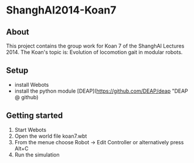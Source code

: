 ShanghAI2014-Koan7
==================


About
-----

This project contains the group work for Koan 7 of the ShanghAI Lectures 2014. The Koan's topic is: Evolution of locomotion gait in modular robots.

Setup
-----

* install Webots
* install the python module [DEAP](https://github.com/DEAP/deap "DEAP @ github)

Getting started
---------------

1. Start Webots
2. Open the world file koan7.wbt
3. From the menue choose Robot -> Edit Controller or alternatively press Alt+C
4. Run the simulation

